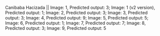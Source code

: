 Canibaba Hacizada || 
Image: 1, Predicted output: 3;
Image: 1 (v2 version), Predicted output: 1;
Image: 2, Predicted output: 3;
Image: 3, Predicted output: 3;
Image: 4, Predicted output: 9;
Image: 5, Predicted output: 5;
Image: 6, Predicted output: 1;
Image: 7, Predicted output: 7;
Image: 8, Predicted output: 3;
Image: 9, Predicted output: 5
